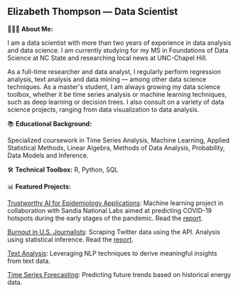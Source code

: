 ## Elizabeth Thompson — Data Scientist



👩🏼‍💻 **About Me:**

I am a data scientist with more than two years of experience in data analysis and data science. I am currently studying for my MS in Foundations of Data Science at NC State and researching local news at UNC-Chapel Hill.

As a full-time researcher and data analyst, I regularly perform regression analysis, text analysis and data mining — among other data science techniques. As a master's student, I am always growing my data science toolbox, whether it be time series analysis or machine learning techniques, such as deep learning or decision trees. I also consult on a variety of data science projects, ranging from data visualization to data analysis.

📚 **Educational Background:**

Specialized coursework in Time Series Analysis, Machine Learning, Applied Statistical Methods, Linear Algebra, Methods of Data Analysis, Probability, Data Models and Inference.


🛠 **Technical Toolbox:**
R, Python, SQL


📊 **Featured Projects:**

[Trustworthy AI for Epidemiology Applications](https://github.com/ecthompsoncodes/FDS-Epi-Project): Machine learning project in collaboration with Sandia National Labs aimed at predicting COVID-19 hotspots during the early stages of the pandemic. Read the [report](https://github.com/ecthompsoncodes/ecthompsoncodes/files/15179460/Trustworthy_AI_for_Epidemiology_Applications.1.pdf).

[Burnout in U.S. Journalists](https://github.com/ecthompsoncodes/journalism-burnout): Scraping Twitter data using the API. Analysis using statistical inference. Read the [report](https://www.cislm.org/research/burnout-report/).


[Text Analysis](https://github.com/ecthompsoncodes/Text-Analysis): Leveraging NLP techniques to derive meaningful insights from text data.


[Time Series Forecasting](https://github.com/ecthompsoncodes/Energy-Forecasting): Predicting future trends based on historical energy data.


<!--
**ecthompsoncodes/ecthompsoncodes** is a ✨ _special_ ✨ repository because its `README.md` (this file) appears on your GitHub profile.

Here are some ideas to get you started:

- 🔭 I’m currently working on ...
- 🌱 I’m currently learning ...
- 👯 I’m looking to collaborate on ...
- 🤔 I’m looking for help with ...
- 💬 Ask me about ...
- 📫 How to reach me: ...
- 😄 Pronouns: ...
- ⚡ Fun fact: ...
-->

